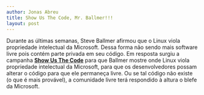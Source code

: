 ```yaml
---
author: Jonas Abreu
title: Show Us The Code, Mr. Ballmer!!!
layout: post
---
```

Durante as últimas semanas, Steve Ballmer afirmou que o Linux viola propriedade intelectual da Microsoft. Dessa forma não sendo mais software livre pois contém parte privada em seu código. Em resposta surgiu a campanha **[Show Us The Code][1]** para que Ballmer mostre onde Linux viola propriedade intelectual da Microsoft, para que os desenvolvedores possam alterar o código para que ele permaneça livre. Ou se tal código não existe (o que é mais provável), a comunidade livre terá respondido à altura o blefe da Microsoft. 

 [1]: http://showusthecode.com

